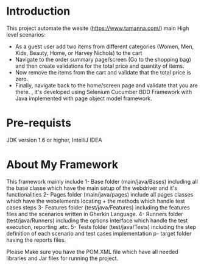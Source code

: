 # Introduction
This project automate the wesite (https://www.tamanna.com/) main High level scenarios:
- As a guest user add two items from different categories (Women, Men, Kids, Beauty, Home, or
Harvey Nichols) to the cart
- Navigate to the order summary page/screen (Go to the shopping bag) and then create validations
for the total price and quantity of items.
- Now remove the items from the cart and validate that the total price is zero.
- Finally, navigate back to the home/screen page and validate that you are there. , it's developed using Selenium Cucumber BDD Framework with Java implemented with page object model framework.
# Pre-requists
JDK version 1.6 or higher, IntelliJ IDEA

# About My Framework

This framework mainly include 1- Base folder (main/java/Bases) including all the base classe which have the main setup of the webdriver and it's functionalities 2- Pages folder (main/java/pages) include all pages classes which have the webelements locating + the methods which handle test cases steps 3- Features folder (test/java/Features) including the features files and the scenarios written in Gherkin Language. 4- Runners folder (test/java/Runners) including the options interface which handle the test execution, reporting .etc. 5- Tests folder (test/java/Tests) including the step definition of each scenario and test cases implementation p- target folder having the reports files.

Please Make sure you have the POM.XML file which have all needed libraries and Jar files for running the project.
